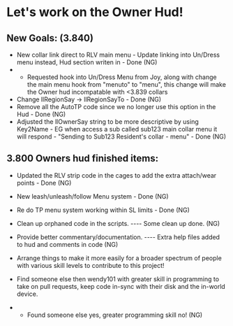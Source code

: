 Let's work on the Owner Hud!
===========================

New Goals: (3.840)
------------
- New collar link direct to RLV main menu - Update linking into Un/Dress menu instead, Hud section writen in - Done (NG)
- - Requested hook into Un/Dress Menu from Joy, along with change the main menu hook from "menuto" to "menu", this change will make the Owner hud incompatable with <3.839 collars
- Change llRegionSay -> llRegionSayTo - Done (NG)
- Remove all the AutoTP code since we no longer use this option in the Hud - Done (NG)
- Adjusted the llOwnerSay string to be more descriptive by using Key2Name - EG when access a sub called sub123 main collar menu it will respond - "Sending to Sub123 Resident's collar - menu" - Done (NG)

3.800 Owners hud finished items:
---------------------------------
- Updated the RLV strip code in the cages to add the extra attach/wear points - Done (NG)
- New leash/unleash/follow Menu system - Done (NG)
- Re do TP menu system working within SL limits - Done (NG)
- Clean up orphaned code in the scripts. ---- Some clean up done. (NG)
- Provide better commentary/documentation. ---- Extra help files added to hud and comments in code (NG)

- Arrange things to make it more easily for a broader spectrum of people with various skill levels to contribute to this project!
- Find someone else then wendy101 with greater skill in programming to take on pull requests, keep code in-sync with their disk and the in-world device.
- - Found someone else yes, greater programming skill no! (NG)
